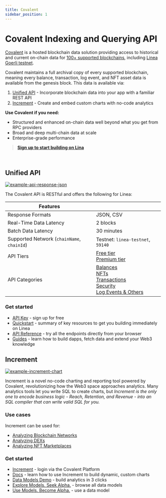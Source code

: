 ```yaml
---
title: Covalent
sidebar_position: 1
---
```

# Covalent Indexing and Querying API
[Covalent](https://www.covalenthq.com/?utm_source=linea&utm_medium=partner-docs) is a hosted blockchain data solution providing access to historical and current on-chain data for [100+ supported blockchains](https://www.covalenthq.com/docs/networks/?utm_source=linea&utm_medium=partner-docs), including [Linea Goerli testnet](https://www.covalenthq.com/docs/networks/linea-goerli-testnet/?utm_source=linea&utm_medium=partner-docs).

Covalent maintains a full archival copy of every supported blockchain, meaning every balance, transaction, log event, and NFT asset data is available from the genesis block. This data is available via:

1. [Unified API](#unified-api) - Incorporate blockchain data into your app with a familiar REST API
2. [Increment](#increment) - Create and embed custom charts with no-code analytics

**Use Covalent if you need:**
* Structured and enhanced on-chain data well beyond what you get from RPC providers
* Broad and deep multi-chain data at scale
* Enterprise-grade performance

> **[Sign up to start building on Lina](https://www.covalenthq.com/platform/?utm_source=linea&utm_medium=partner-docs)**

&nbsp;
## Unified API

[![example-api-response-json](https://www.datocms-assets.com/86369/1684974574-example-api-response-json.png)](https://www.covalenthq.com/docs/api/balances/get-token-balances-for-address/?utm_source=linea&utm_medium=partner-docs)

The Covalent API is RESTful and offers the following for Linea:

| **Features**| |
|---|---|
| Response Formats | JSON, CSV |
| Real-Time Data Latency | 2 blocks |
| Batch Data Latency | 30 minutes |
| Supported Network (`chainName`, `chainId`) | Testnet: `linea-testnet`, `59140` |
| API Tiers | [Free tier](https://www.covalenthq.com/docs/unified-api/pricing/?utm_source=linea&utm_medium=partner-docs#free-tier) <br> [Premium tier](https://www.covalenthq.com/docs/unified-api/pricing/?utm_source=linea&utm_medium=partner-docs#premium-tier) |
| API Categories | [Balances](https://www.covalenthq.com/docs/api/balances/get-token-balances-for-address/?utm_source=linea&utm_medium=partner-docs) <br> [NFTs](https://www.covalenthq.com/docs/api/nft/get-nfts-for-address/?utm_source=linea&utm_medium=partner-docs) <br> [Transactions](https://www.covalenthq.com/docs/api/transactions/get-transactions-for-address/?utm_source=linea&utm_medium=partner-docs) <br> [Security](https://www.covalenthq.com/docs/api/security/get-token-approvals-for-address/?utm_source=linea&utm_medium=partner-docs) <br> [Log Events & Others](https://www.covalenthq.com/docs/api/base/get-log-events-by-contract-address/?utm_source=linea&utm_medium=partner-docs)

### Get started
- [API Key](https://www.covalenthq.com/platform/?utm_source=linea&utm_medium=partner-docs) - sign up for free
- [Quickstart](https://www.covalenthq.com/docs/unified-api/quickstart/?utm_source=linea&utm_medium=partner-docs) - summary of key resources to get you building immediately on Linea
- [API Reference](https://www.covalenthq.com/docs/api/?utm_source=linea&utm_medium=partner-docs) - try all the endpoints directly from your browser
- [Guides](https://www.covalenthq.com/docs/unified-api/guides/?utm_source=linea&utm_medium=partner-docs) - learn how to build dapps, fetch data and extend your Web3 knowledge

## Increment

[![example-increment-chart](https://www.datocms-assets.com/86369/1684974544-increment-example-partner-docs.png)](https://www.covalenthq.com/platform/increment/#/?utm_source=linea&utm_medium=partner-docs)

Increment is a novel no-code charting and reporting tool powered by Covalent, revolutionizing how the Web3 space approaches analytics. Many analytics tools let you write SQL to create charts, but *Increment is the only one to encode business logic - Reach, Retention, and Revenue - into an SQL compiler that can write valid SQL for you.*

### Use cases
Increment can be used for:

- [Analyzing Blockchain Networks](https://www.covalenthq.com/docs/increment/data-models/chain-gdp/?utm_source=linea&utm_medium=partner-docs)
- [Analyzing DEXs](https://www.covalenthq.com/docs/increment/data-models/swap-land/?utm_source=linea&utm_medium=partner-docs)
- [Analyzing NFT Marketplaces](https://www.covalenthq.com/docs/increment/data-models/jpeg-analysis/?utm_source=linea&utm_medium=partner-docs)

### Get started

- [Increment](https://www.covalenthq.com/platform/increment/#/?utm_source=linea&utm_medium=partner-docs) - login via the Covalent Platform
- [Docs](https://www.covalenthq.com/docs/increment/?utm_source=linea&utm_medium=partner-docs) - learn how to use Increment to build dynamic, custom charts
- [Data Models Demo](https://www.covalenthq.com/docs/increment/data-models/model-intro/?utm_source=linea&utm_medium=partner-docs) - build analytics in 3 clicks
- [Explore Models. Seek Alpha.](https://www.covalenthq.com/platform/increment/#/pages/covalent/chain-gdp/?utm_source=linea&utm_medium=partner-docs) - browse all data models
- [Use Models. Become Alpha.](https://www.covalenthq.com/platform/increment/#/sql/query_b6c88fd8604f49d5920ca86fa7/?utm_source=linea&utm_medium=partner-docs) - use a data model

